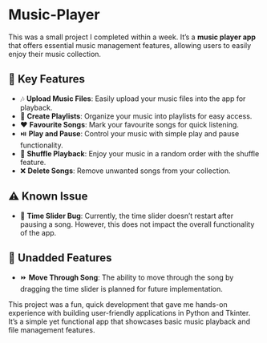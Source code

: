 # Music-Player

This was a small project I completed within a week. It’s a **music player app** that offers essential music management features, allowing users to easily enjoy their music collection.  

## 🎯 Key Features  
- 🎶 **Upload Music Files**: Easily upload your music files into the app for playback.  
- 🎵 **Create Playlists**: Organize your music into playlists for easy access.  
- ❤️ **Favourite Songs**: Mark your favourite songs for quick listening.  
- ⏯️ **Play and Pause**: Control your music with simple play and pause functionality.  
- 🔀 **Shuffle Playback**: Enjoy your music in a random order with the shuffle feature.  
- ❌ **Delete Songs**: Remove unwanted songs from your collection.  

## ⚠️ Known Issue  
- 🚫 **Time Slider Bug**: Currently, the time slider doesn’t restart after pausing a song. However, this does not impact the overall functionality of the app.  

## 🚀 Unadded Features  
- ⏩ **Move Through Song**: The ability to move through the song by dragging the time slider is planned for future implementation.  

This project was a fun, quick development that gave me hands-on experience with building user-friendly applications in Python and Tkinter. It’s a simple yet functional app that showcases basic music playback and file management features.  
